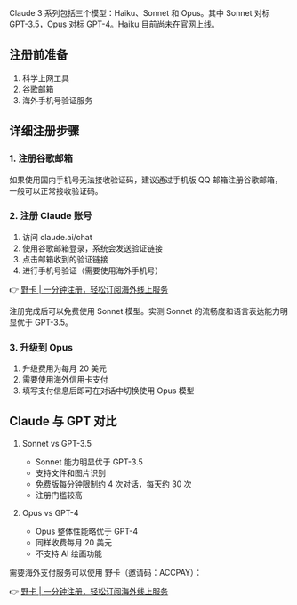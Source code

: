 Claude 3 系列包括三个模型：Haiku、Sonnet 和 Opus。其中 Sonnet 对标 GPT-3.5，Opus 对标 GPT-4。Haiku 目前尚未在官网上线。

## 注册前准备

1. 科学上网工具
2. 谷歌邮箱
3. 海外手机号验证服务

## 详细注册步骤

### 1. 注册谷歌邮箱

如果使用国内手机号无法接收验证码，建议通过手机版 QQ 邮箱注册谷歌邮箱，一般可以正常接收验证码。

### 2. 注册 Claude 账号

1. 访问 claude.ai/chat
2. 使用谷歌邮箱登录，系统会发送验证链接
3. 点击邮箱收到的验证链接
4. 进行手机号验证（需要使用海外手机号）

👉 [野卡 | 一分钟注册，轻松订阅海外线上服务](https://bit.ly/bewildcard)

注册完成后可以免费使用 Sonnet 模型。实测 Sonnet 的流畅度和语言表达能力明显优于 GPT-3.5。

### 3. 升级到 Opus

1. 升级费用为每月 20 美元
2. 需要使用海外信用卡支付
3. 填写支付信息后即可在对话中切换使用 Opus 模型

## Claude 与 GPT 对比

1. Sonnet vs GPT-3.5
   - Sonnet 能力明显优于 GPT-3.5
   - 支持文件和图片识别
   - 免费版每分钟限制约 4 次对话，每天约 30 次
   - 注册门槛较高

2. Opus vs GPT-4
   - Opus 整体性能略优于 GPT-4
   - 同样收费每月 20 美元
   - 不支持 AI 绘画功能

需要海外支付服务可以使用 野卡（邀请码：ACCPAY）：

👉 [野卡 | 一分钟注册，轻松订阅海外线上服务](https://bit.ly/bewildcard)